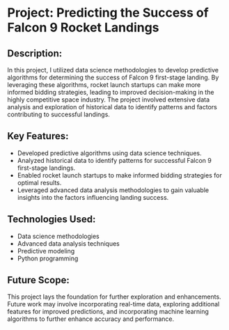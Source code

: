 # Project: Predicting the Success of Falcon 9 Rocket Landings

## Description:
In this project, I utilized data science methodologies to develop predictive algorithms for determining the success of Falcon 9 first-stage landing. By leveraging these algorithms, rocket launch startups can make more informed bidding strategies, leading to improved decision-making in the highly competitive space industry. The project involved extensive data analysis and exploration of historical data to identify patterns and factors contributing to successful landings.

## Key Features:
- Developed predictive algorithms using data science techniques.
- Analyzed historical data to identify patterns for successful Falcon 9 first-stage landings.
- Enabled rocket launch startups to make informed bidding strategies for optimal results.
- Leveraged advanced data analysis methodologies to gain valuable insights into the factors influencing landing success.

## Technologies Used:
- Data science methodologies
- Advanced data analysis techniques
- Predictive modeling
- Python programming

## Future Scope:
This project lays the foundation for further exploration and enhancements. Future work may involve incorporating real-time data, exploring additional features for improved predictions, and incorporating machine learning algorithms to further enhance accuracy and performance.
